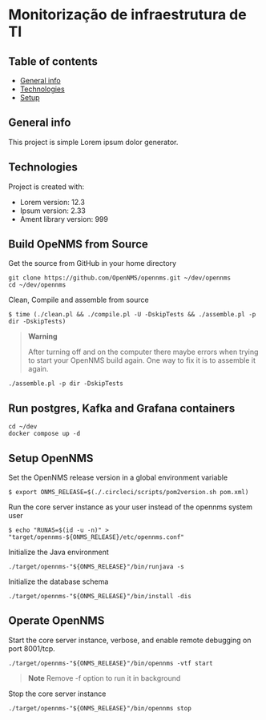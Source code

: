 # Monitorização de infraestrutura de TI 
## Table of contents
* [General info](#general-info)
* [Technologies](#technologies)
* [Setup](#setup) 

## General info
This project is simple Lorem ipsum dolor generator.
	
## Technologies
Project is created with:
* Lorem version: 12.3
* Ipsum version: 2.33
* Ament library version: 999
	
## Build OpeNMS from Source
Get the source from GitHub in your home directory
```
git clone https://github.com/OpenNMS/opennms.git ~/dev/opennms
cd ~/dev/opennms
```
Clean, Compile and assemble from source
```
$ time (./clean.pl && ./compile.pl -U -DskipTests && ./assemble.pl -p dir -DskipTests)
```
> **Warning**
>
> After turning off and on the computer there maybe errors when trying to start your OpenNMS build again. One way to fix it is to assemble it again.
```
./assemble.pl -p dir -DskipTests
```
## Run postgres, Kafka and Grafana containers
```
cd ~/dev
docker compose up -d
```

## Setup OpenNMS
Set the OpenNMS release version in a global environment variable
```
$ export ONMS_RELEASE=$(./.circleci/scripts/pom2version.sh pom.xml)

```
Run the core server instance as your user instead of the opennms system user
```
$ echo "RUNAS=$(id -u -n)" > "target/opennms-${ONMS_RELEASE}/etc/opennms.conf"
```

Initialize the Java environment
```
./target/opennms-"${ONMS_RELEASE}"/bin/runjava -s
```

Initialize the database schema
```
./target/opennms-"${ONMS_RELEASE}"/bin/install -dis
```

## Operate OpenNMS
Start the core server instance, verbose, and enable remote debugging on port 8001/tcp. 
```
./target/opennms-"${ONMS_RELEASE}"/bin/opennms -vtf start
```
> **Note**
> Remove -f option to run it in background

Stop the core server instance
```
./target/opennms-"${ONMS_RELEASE}"/bin/opennms stop
```



